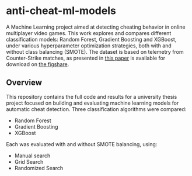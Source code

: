 # anti-cheat-ml-models
A Machine Learning project aimed at detecting cheating behavior in online multiplayer video games. This work explores and compares different classification models: Random Forest, Gradient Boosting and XGBoost, under various hyperparameter optimization strategies, both with and without class balancing (SMOTE). The dataset is based on telemetry from Counter-Strike matches, as presented in [this paper](https://arxiv.org/html/2409.14830v1#S5) is available for download on [the figshare](https://figshare.com/s/b41992b81a480337cab8?file=48994417).

## Overview

This repository contains the full code and results for a university thesis project focused on building and evaluating machine learning models for automatic cheat detection. Three classification algorithms were compared:

- Random Forest
- Gradient Boosting
- XGBoost

Each was evaluated with and without SMOTE balancing, using:
- Manual search
- Grid Search
- Randomized Search
